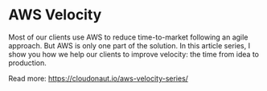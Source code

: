 # AWS Velocity

Most of our clients use AWS to reduce time-to-market following an agile approach. But AWS is only one part of the solution. In this article series, I show you how we help our clients to improve velocity: the time from idea to production.

Read more: https://cloudonaut.io/aws-velocity-series/
